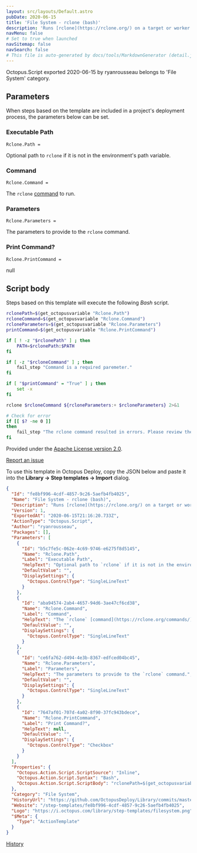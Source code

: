 ```yaml
---
layout: src/layouts/Default.astro
pubDate: 2020-06-15
title: 'File System - rclone (bash)'
description: 'Runs [rclone](https://rclone.org/) on a target or worker.'
navMenu: false
# Set to true when launched
navSitemap: false
navSearch: false
# This file is auto-generated by docs/tools/MarkdownGenerator (detail.js)
---
```


Octopus.Script exported 2020-06-15 by ryanrousseau belongs to 'File System' category.

## Parameters

When steps based on the template are included in a project's deployment process, the parameters below can be set.


<div class="param">

### Executable Path

`Rclone.Path = `

Optional path to `rclone` if it is not in the environment's path variable.

</div>
        
<div class="param">

### Command

`Rclone.Command = `

The `rclone` [command](https://rclone.org/commands/) to run.

</div>
        
<div class="param">

### Parameters

`Rclone.Parameters = `

The parameters to provide to the `rclone` command.

</div>
        
<div class="param">

### Print Command?

`Rclone.PrintCommand = `

null

</div>
        

## Script body

Steps based on this template will execute the following *Bash* script.

```bash
rclonePath=$(get_octopusvariable "Rclone.Path")
rcloneCommand=$(get_octopusvariable "Rclone.Command")
rcloneParameters=$(get_octopusvariable "Rclone.Parameters")
printCommand=$(get_octopusvariable "Rclone.PrintCommand")

if [ ! -z "$rclonePath" ] ; then
   	PATH=$rclonePath:$PATH
fi

if [ -z "$rcloneCommand" ] ; then
   	fail_step "Command is a required paremeter."
fi

if [ "$printCommand" = "True" ] ; then
    set -x
fi

rclone $rcloneCommand ${rcloneParameters:+ $rcloneParameters} 2>&1

# Check for error
if [[ $? -ne 0 ]]
then
    fail_step "The rclone command resulted in errors. Please review the logs above."
fi

```

Provided under the [Apache License version 2.0](https://github.com/OctopusDeploy/Library/blob/master/LICENSE.txt).

[Report an issue](https://github.com/OctopusDeploy/Library/issues/new?assignees=&labels=&projects=&template=bug-report.yml&title=Issue%20with%20File%20System%20-%20rclone%20(bash)&step-template=File%20System%20-%20rclone%20(bash))

<div class="get-json">

To use this template in Octopus Deploy, copy the JSON below and paste it into the **Library → Step templates → Import** dialog.

```json
{
  "Id": "fe8bf996-4cdf-4857-9c26-5aefb4fb4025",
  "Name": "File System - rclone (bash)",
  "Description": "Runs [rclone](https://rclone.org/) on a target or worker.",
  "Version": 1,
  "ExportedAt": "2020-06-15T21:16:20.733Z",
  "ActionType": "Octopus.Script",
  "Author": "ryanrousseau",
  "Packages": [],
  "Parameters": [
    {
      "Id": "b5c7fe5c-062e-4c69-9746-e6275f8d5145",
      "Name": "Rclone.Path",
      "Label": "Executable Path",
      "HelpText": "Optional path to `rclone` if it is not in the environment's path variable.",
      "DefaultValue": "",
      "DisplaySettings": {
        "Octopus.ControlType": "SingleLineText"
      }
    },
    {
      "Id": "aba94574-2ab4-4657-94d6-3ae47cf6cd38",
      "Name": "Rclone.Command",
      "Label": "Command",
      "HelpText": "The `rclone` [command](https://rclone.org/commands/) to run.",
      "DefaultValue": "",
      "DisplaySettings": {
        "Octopus.ControlType": "SingleLineText"
      }
    },
    {
      "Id": "ce6fa762-d494-4e3b-8367-edfced04bc45",
      "Name": "Rclone.Parameters",
      "Label": "Parameters",
      "HelpText": "The parameters to provide to the `rclone` command.",
      "DefaultValue": "",
      "DisplaySettings": {
        "Octopus.ControlType": "SingleLineText"
      }
    },
    {
      "Id": "7647af01-707d-4a02-8f90-37fc943bdece",
      "Name": "Rclone.PrintCommand",
      "Label": "Print Command?",
      "HelpText": null,
      "DefaultValue": "",
      "DisplaySettings": {
        "Octopus.ControlType": "Checkbox"
      }
    }
  ],
  "Properties": {
    "Octopus.Action.Script.ScriptSource": "Inline",
    "Octopus.Action.Script.Syntax": "Bash",
    "Octopus.Action.Script.ScriptBody": "rclonePath=$(get_octopusvariable \"Rclone.Path\")\nrcloneCommand=$(get_octopusvariable \"Rclone.Command\")\nrcloneParameters=$(get_octopusvariable \"Rclone.Parameters\")\nprintCommand=$(get_octopusvariable \"Rclone.PrintCommand\")\n\nif [ ! -z \"$rclonePath\" ] ; then\n   \tPATH=$rclonePath:$PATH\nfi\n\nif [ -z \"$rcloneCommand\" ] ; then\n   \tfail_step \"Command is a required paremeter.\"\nfi\n\nif [ \"$printCommand\" = \"True\" ] ; then\n    set -x\nfi\n\nrclone $rcloneCommand ${rcloneParameters:+ $rcloneParameters} 2>&1\n\n# Check for error\nif [[ $? -ne 0 ]]\nthen\n    fail_step \"The rclone command resulted in errors. Please review the logs above.\"\nfi\n"
  },
  "Category": "File System",
  "HistoryUrl": "https://github.com/OctopusDeploy/Library/commits/master/step-templates//opt/buildagent/work/75443764cd38076d/step-templates/file-system-rclone.json",
  "Website": "/step-templates/fe8bf996-4cdf-4857-9c26-5aefb4fb4025",
  "Logo": "https://i.octopus.com/library/step-templates/filesystem.png",
  "$Meta": {
    "Type": "ActionTemplate"
  }
}
```

[History](https://github.com/OctopusDeploy/Library/commits/master/step-templates/https://github.com/OctopusDeploy/Library/commits/master/step-templates//opt/buildagent/work/75443764cd38076d/step-templates/file-system-rclone.json)

</div>
